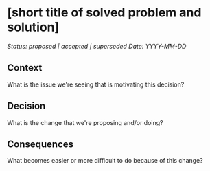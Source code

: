 # [short title of solved problem and solution]

*Status: proposed | accepted | superseded*
*Date: YYYY-MM-DD*

## Context
What is the issue we're seeing that is motivating this decision?

## Decision
What is the change that we're proposing and/or doing?

## Consequences
What becomes easier or more difficult to do because of this change?
